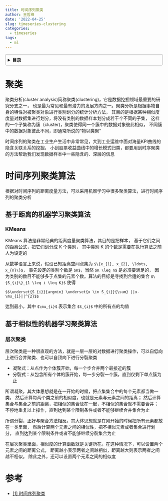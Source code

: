 ```yaml
---
title: 时间序列聚类
author: 王哲峰
date: '2022-04-25'
slug: timeseries-clustering
categories:
  - timeseries
tags:
  - ml
---
```


<style>
details {
    border: 1px solid #aaa;
    border-radius: 4px;
    padding: .5em .5em 0;
}
summary {
    font-weight: bold;
    margin: -.5em -.5em 0;
    padding: .5em;
}
details[open] {
    padding: .5em;
}
details[open] summary {
    border-bottom: 1px solid #aaa;
    margin-bottom: .5em;
}
</style>

<details><summary>目录</summary><p>

- [聚类](#聚类)
- [时间序列聚类算法](#时间序列聚类算法)
  - [基于距离的机器学习聚类算法](#基于距离的机器学习聚类算法)
    - [KMeans](#kmeans)
  - [基于相似性的机器学习聚类算法](#基于相似性的机器学习聚类算法)
    - [层次聚类](#层次聚类)
- [参考](#参考)
</p></details><p></p>


# 聚类

聚类分析(cluster analysis)简称聚类(clustering)，它是数据挖掘领域最重要的研究分支之一，
也是最为常见和最有潜力的发展方向之一。聚类分析是根据事物自身的特性对被聚类对象进行类别划分的统计分析方法，
其目的是根据某种相似度度量对数据集进行划分，将没有类别的数据样本划分成若干个不同的子集，
这样的一个子集称为簇（cluster)，聚类使得同一个簇中的数据对象彼此相似，
不同簇中的数据对象彼此不同，即通常所说的“物以类聚”

时间序列的聚类在工业生产生活中非常常见，大到工业运维中面对海量KPI曲线的隐含关联关系的挖掘，
小到股票收益曲线中的增长模式归类，都要用到时序聚类的方法帮助我们发现数据样本中一些隐含的、深层的信息

# 时间序列聚类算法

根据对时间序列的距离度量方法，可以采用机器学习中很多聚类算法，进行时间序列的聚类分析

## 基于距离的机器学习聚类算法

### KMeans

KMeans 算法是非常经典的距离度量聚类算法，其目的是把样本，
基于它们之间的距离公式，把它们划分成 K 个类别，
其中类别 K 的个数是需要在执行算法之前人为设定的

从数学语言上来说，假设已知距离空间点集为 `$\{x_{1}, x_{2}, \ldots, x_{n}\}$`，
事先设定的类别个数是 `$K$`，当然 `$K \leq n$` 是必须要满足的，
因为类别的数目不能够多于点集的元素个数。算法的目标是寻找到合适的集合 `$\{S_{i}\}_{1 \leq i \leq K}$` 使得

`$$\underset{S_{i}}{argmin} \underset{x \in S_{i}}{\sum} ||x-\mu_{i}||^{2}$$`

达到最小，其中 `$\mu_{i}$` 表示集合 `$S_{i}$` 中的所有点的均值

## 基于相似性的机器学习聚类算法

### 层次聚类

层次聚类是一种很直观的方法，就是一层一层的对数据进行聚类操作，可以自低向上进行合并聚类、也可以自顶向下进行分裂聚类

* 凝聚式：从点作为个体簇开始，每一个步合并两个最接近的簇
* 分裂式：从包含所有个体的簇开始，每一步分裂一个簇，直到仅剩下单点簇为止

所谓凝聚，其大体思想就是在一开始的时候，把点集集合中的每个元素都当做一类，
然后计算每两个类之前的相似度，也就是元素与元素之间的距离；
然后计算集合与集合之前的距离，把相似的集合放在一起，不相似的集合就不需要合并；
不停地重复以上操作，直到达到某个限制条件或者不能够继续合并集合为止

所谓分裂，正好与聚合方法相反。其大体思想就是在刚开始的时候把所有元素都放在一类里面，
然后计算两个元素之间的相似性，把不相似元素或者集合进行划分，
直到达到某个限制条件或者不能够继续分裂集合为止

在层次聚类里面，相似度的计算函数就是关键所在。在这种情况下，可以设置两个元素之间的距离公式，
距离越小表示两者之间越相似，距离越大则表示两者之间越不相似。
除此之外，还可以设置两个元素之间的相似度


# 参考

- [[1] 时间序列聚类](https://mp.weixin.qq.com/s?__biz=Mzg3NDUwNTM3MA==&mid=2247484837&idx=1&sn=cdc922e6a213064485113bbb9b8e911e&chksm=cecef050f9b9794672f0227b36212a1fcf8acb1916c6e12e923bcdf5e9ac71b0aa9e7bb7f58d&scene=21#wechat_redirect)

